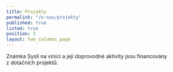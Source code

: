 ```yaml
---
title: Projekty
permalink: "/o-nas/projekty"
published: true
listed: true
position: 1
layout: two_columns_page
---
```

Známka Sysli na vinici a její doprovodné aktivity jsou financovány
z dotačních projektů.
